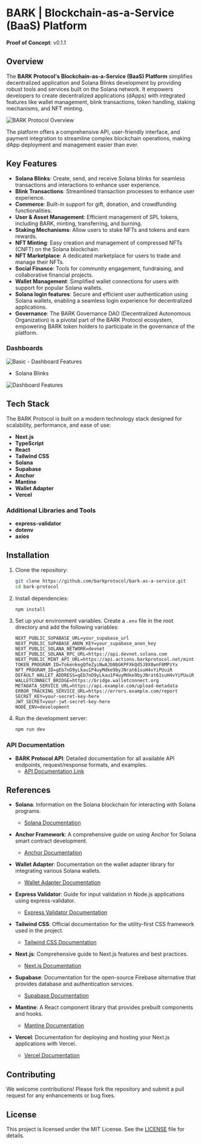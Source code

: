 # BARK | Blockchain-as-a-Service (BaaS) Platform
**Proof of Concept**: v0.1.1

## Overview

The **BARK Protocol's Blockchain-as-a-Service (BaaS) Platform** simplifies decentralized application and Solana Blinks development by providing robust tools and services built on the Solana network. It empowers developers to create decentralized applications (dApps) with integrated features like wallet management, blink transactions, token handling, staking mechanisms, and NFT minting.

![BARK Protocol Overview](.github/images/overview.png)

The platform offers a comprehensive API, user-friendly interface, and payment integration to streamline complex blockchain operations, making dApp deployment and management easier than ever.

## Key Features

- **Solana Blinks**: Create, send, and receive Solana blinks for seamless transactions and interactions to enhance user experience.
- **Blink Transactions**: Streamlined transaction processes to enhance user experience.
- **Commerce**: Built-in support for gift, donation, and crowdfunding functionalities.
- **User & Asset Management**: Efficient management of SPL tokens, including BARK, minting, transferring, and burning.
- **Staking Mechanisms**: Allow users to stake NFTs and tokens and earn rewards.
- **NFT Minting**: Easy creation and management of compressed NFTs (CNFT) on the Solana blockchain.
- **NFT Marketplace**: A dedicated marketplace for users to trade and manage their NFTs.
- **Social Finance**: Tools for community engagement, fundraising, and collaborative financial projects.
- **Wallet Management**: Simplified wallet connections for users with support for popular Solana wallets.
- **Solana login features**: Secure and efficient user authentication using Solana wallets, enabling a seamless login experience for decentralized applications.
- **Governance**: The BARK Governance DAO (Decentralized Autonomous Organization) is a pivotal part of the BARK Protocol ecosystem, empowering BARK token holders to participate in the governance of the platform.

### Dashboards

![Basic - Dashboard Features](.github/images/basic-dashboard.png)

- Solana Blinks

![Dashboard Features](.github/images/dashboard.png)

## Tech Stack

The BARK Protocol is built on a modern technology stack designed for scalability, performance, and ease of use:

- **Next.js**
- **TypeScript**
- **React**
- **Tailwind CSS**
- **Solana**
- **Supabase**
- **Anchor**
- **Mantine**
- **Wallet Adapter**
- **Vercel**

### Additional Libraries and Tools

- **express-validator**
- **dotenv**
- **axios**

## Installation

1. Clone the repository:
   ```bash
   git clone https://github.com/barkprotocol/bark-as-a-service.git
   cd bark-protocol
   ```

2. Install dependencies:
   ```bash
   npm install
   ```

3. Set up your environment variables. Create a `.env` file in the root directory and add the following variables:
   ```
   NEXT_PUBLIC_SUPABASE_URL=your_supabase_url
   NEXT_PUBLIC_SUPABASE_ANON_KEY=your_supabase_anon_key
   NEXT_PUBLIC_SOLANA_NETWORK=devnet
   NEXT_PUBLIC_SOLANA_RPC_URL=https://api.devnet.solana.com
   NEXT_PUBLIC_MINT_API_URL=https://api.actions.barkprotocol.net/mint
   TOKEN_PROGRAM_ID=TokenkegQfeZyiNwAJbNbGKPFXkQd5J8X8wnF8MPzYx
   NFT_PROGRAM_ID=gEb7nD9yLkau1P4uyMdke9byJNrat61suH4vYiPUuiR
   DEFAULT_WALLET_ADDRESS=gEb7nD9yLkau1P4uyMdke9byJNrat61suH4vYiPUuiR
   WALLETCONNECT_BRIDGE=https://bridge.walletconnect.org
   METADATA_SERVICE_URL=https://api.example.com/upload-metadata
   ERROR_TRACKING_SERVICE_URL=https://errors.example.com/report
   SECRET_KEY=your-secret-key-here
   JWT_SECRET=your-jwt-secret-key-here
   NODE_ENV=development
   ```

4. Run the development server:
   ```bash
   npm run dev
   ```

### API Documentation

- **BARK Protocol API**: Detailed documentation for all available API endpoints, request/response formats, and examples.
  - [API Documentation Link](https://api.barkprotocol.net/docs)

## References

- **Solana**: Information on the Solana blockchain for interacting with Solana programs.
  - [Solana Documentation](https://docs.solana.com/)

- **Anchor Framework**: A comprehensive guide on using Anchor for Solana smart contract development.
  - [Anchor Documentation](https://www.anchor-lang.com/)

- **Wallet Adapter**: Documentation on the wallet adapter library for integrating various Solana wallets.
  - [Wallet Adapter Documentation](https://github.com/solana-labs/wallet-adapter)

- **Express Validator**: Guide for input validation in Node.js applications using express-validator.
  - [Express Validator Documentation](https://express-validator.github.io/docs/)

- **Tailwind CSS**: Official documentation for the utility-first CSS framework used in the project.
  - [Tailwind CSS Documentation](https://tailwindcss.com/docs)

- **Next.js**: Comprehensive guide to Next.js features and best practices.
  - [Next.js Documentation](https://nextjs.org/docs)

- **Supabase**: Documentation for the open-source Firebase alternative that provides database and authentication services.
  - [Supabase Documentation](https://supabase.com/docs)

- **Mantine**: A React component library that provides prebuilt components and hooks.
  - [Mantine Documentation](https://mantine.dev/docs/getting-started/)

- **Vercel**: Documentation for deploying and hosting your Next.js applications with Vercel.
  - [Vercel Documentation](https://vercel.com/docs)

## Contributing

We welcome contributions! Please fork the repository and submit a pull request for any enhancements or bug fixes.

## License

This project is licensed under the MIT License. See the [LICENSE](LICENSE) file for details.

